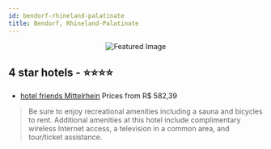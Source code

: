 ```yaml
---
id: bendorf-rhineland-palatinate
title: Bendorf, Rhineland-Palatinate
---
```


<center><img src="https://i.travelapi.com/hotels/19000000/18920000/18913000/18912976/a519dda8_z.jpg" alt="Featured Image" /></center>


##  4 star hotels - ⭐️⭐️⭐️⭐️

-    [hotel friends Mittelrhein](https://us.hurb.com/hotels/bendorf/hotel-friends-mittelrhein-JNP-JP789432?cmp=18055) Prices from R$ 582,39
   > Be sure to enjoy recreational amenities including a sauna and bicycles to rent. Additional amenities at this hotel include complimentary wireless Internet access, a television in a common area, and tour/ticket assistance.
